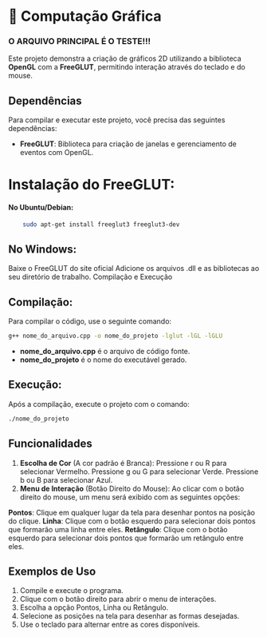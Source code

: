 # 🎨 Computação Gráfica
### O ARQUIVO PRINCIPAL É O TESTE!!!
Este projeto demonstra a criação de gráficos 2D utilizando a biblioteca **OpenGL** com a **FreeGLUT**, permitindo interação através do teclado e do mouse.

## Dependências

Para compilar e executar este projeto, você precisa das seguintes dependências:

- **FreeGLUT**: Biblioteca para criação de janelas e gerenciamento de eventos com OpenGL.

# Instalação do FreeGLUT:

#### No Ubuntu/Debian:
```bash
    sudo apt-get install freeglut3 freeglut3-dev
```

## No Windows:
Baixe o FreeGLUT do site oficial
Adicione os arquivos .dll e as bibliotecas ao seu diretório de trabalho.
Compilação e Execução

## Compilação:
Para compilar o código, use o seguinte comando:

```bash
g++ nome_do_arquivo.cpp -o nome_do_projeto -lglut -lGL -lGLU
```

- **nome_do_arquivo.cpp** é o arquivo de código fonte.
- **nome_do_projeto** é o nome do executável gerado.
## Execução:
Após a compilação, execute o projeto com o comando:

```bash
./nome_do_projeto
```
## Funcionalidades
1. **Escolha de Cor** (A cor padrão é Branca):
Pressione r ou R para selecionar Vermelho.
Pressione g ou G para selecionar Verde.
Pressione b ou B para selecionar Azul.
2. **Menu de Interação** (Botão Direito do Mouse):
Ao clicar com o botão direito do mouse, um menu será exibido com as seguintes opções:

**Pontos**: Clique em qualquer lugar da tela para desenhar pontos na posição do clique.
**Linha**: Clique com o botão esquerdo para selecionar dois pontos que formarão uma linha entre eles.
**Retângulo**: Clique com o botão esquerdo para selecionar dois pontos que formarão um retângulo entre eles.

## Exemplos de Uso
1. Compile e execute o programa.
2. Clique com o botão direito para abrir o menu de interações.
3. Escolha a opção Pontos, Linha ou Retângulo.
4. Selecione as posições na tela para desenhar as formas desejadas.
5. Use o teclado para alternar entre as cores disponíveis.
